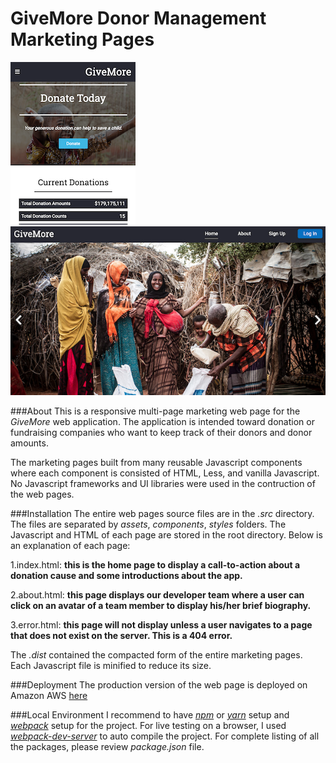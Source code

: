 # GiveMore Donor Management Marketing Pages

![mobile_screen](./screenshots/mobile_screen.png) 
![desktop_screen](./screenshots/desktop_screen.png)

###About
This is a responsive multi-page marketing web page for the *GiveMore* web application. The application is intended toward donation or fundraising companies who want to keep track of their donors and donor amounts.

The marketing pages built from many reusable Javascript components where each component is consisted of HTML, Less, and vanilla Javascript.  No Javascript frameworks and UI libraries were used in the contruction of the web pages.

###Installation
The entire web pages source files are in the *.src* directory.  The files are separated by *assets*, *components*, *styles* folders. The Javascript and HTML of each page are stored in the root directory. Below is an explanation of each page:

1.index.html: **this is the home page to display a call-to-action about a donation cause and some introductions about the app.**

2.about.html: **this page displays our developer team where a user can click on an avatar of a team member to display his/her brief biography.**

3.error.html: **this page will not display unless a user navigates to a page that does not exist on the server. This is a 404 error.**

The *.dist* contained the compacted form of the entire marketing pages. Each Javascript file is minified to reduce its size.

###Deployment
The production version of the web page is deployed on Amazon AWS [here](http://tqn-buildweekone.s3-website-us-west-2.amazonaws.com/index.html)

###Local Environment
I recommend to have *[npm](https://www.npmjs.com/)* or *[yarn](https://yarnpkg.com/en/)* setup and *[webpack](https://webpack.js.org/)* setup for the project.  For live testing on a browser, I used *[webpack-dev-server](https://github.com/webpack/webpack-dev-server)* to auto compile the project. For complete listing of all the packages, please review *package.json* file.


